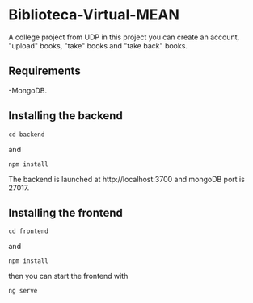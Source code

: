 # Biblioteca-Virtual-MEAN
A college project from UDP
in this project you can create an account, "upload" books, "take" books and "take back" books.

## Requirements
-MongoDB.

## Installing the backend

```
cd backend 
```
and 
```
npm install
```
The backend is launched at http://localhost:3700 and mongoDB port is 27017.

## Installing the frontend 

```
cd frontend
```
and 
```
npm install
```
then you can start the frontend with

```
ng serve
```
